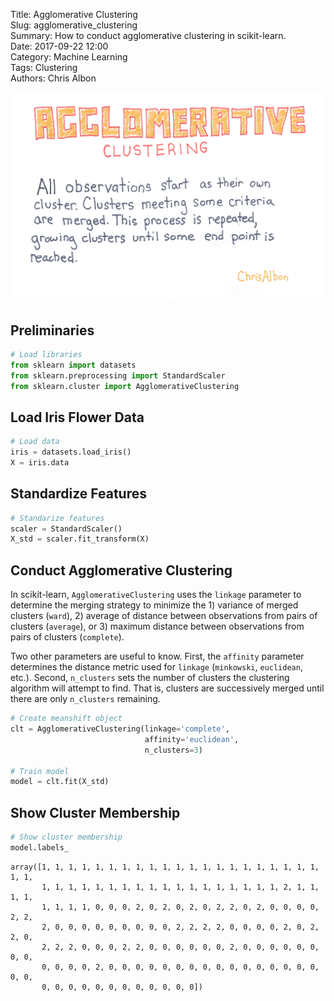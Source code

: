 Title: Agglomerative Clustering  
Slug: agglomerative_clustering  
Summary: How to conduct agglomerative clustering in scikit-learn.  
Date: 2017-09-22 12:00  
Category: Machine Learning  
Tags: Clustering  
Authors: Chris Albon  

<a alt="Agglomerative Clustering" href="https://machinelearningflashcards.com">
    <img src="agglomerative_clustering/Aggomerative_Clustering_print.png" class="flashcard center-block">
</a>

## Preliminaries


```python
# Load libraries
from sklearn import datasets
from sklearn.preprocessing import StandardScaler
from sklearn.cluster import AgglomerativeClustering
```

## Load Iris Flower Data


```python
# Load data
iris = datasets.load_iris()
X = iris.data
```

## Standardize Features


```python
# Standarize features
scaler = StandardScaler()
X_std = scaler.fit_transform(X)
```

## Conduct Agglomerative Clustering

In scikit-learn, `AgglomerativeClustering` uses the `linkage` parameter to determine the merging strategy to minimize the 1) variance of merged clusters (`ward`), 2) average of distance between observations from pairs of clusters (`average`), or 3) maximum distance between observations from pairs of clusters (`complete`). 

Two other parameters are useful to know. First, the `affinity` parameter determines the distance metric used for `linkage` (`minkowski`, `euclidean`, etc.). Second, `n_clusters` sets the number of clusters the clustering algorithm will attempt to find. That is, clusters are successively merged until there are only `n_clusters` remaining.


```python
# Create meanshift object
clt = AgglomerativeClustering(linkage='complete', 
                              affinity='euclidean', 
                              n_clusters=3)

# Train model
model = clt.fit(X_std)
```

## Show Cluster Membership


```python
# Show cluster membership
model.labels_
```




    array([1, 1, 1, 1, 1, 1, 1, 1, 1, 1, 1, 1, 1, 1, 1, 1, 1, 1, 1, 1, 1, 1, 1,
           1, 1, 1, 1, 1, 1, 1, 1, 1, 1, 1, 1, 1, 1, 1, 1, 1, 1, 2, 1, 1, 1, 1,
           1, 1, 1, 1, 0, 0, 0, 2, 0, 2, 0, 2, 0, 2, 2, 0, 2, 0, 0, 0, 0, 2, 2,
           2, 0, 0, 0, 0, 0, 0, 0, 0, 0, 2, 2, 2, 2, 0, 0, 0, 0, 2, 0, 2, 2, 0,
           2, 2, 2, 0, 0, 0, 2, 2, 0, 0, 0, 0, 0, 0, 2, 0, 0, 0, 0, 0, 0, 0, 0,
           0, 0, 0, 0, 2, 0, 0, 0, 0, 0, 0, 0, 0, 0, 0, 0, 0, 0, 0, 0, 0, 0, 0,
           0, 0, 0, 0, 0, 0, 0, 0, 0, 0, 0, 0])


